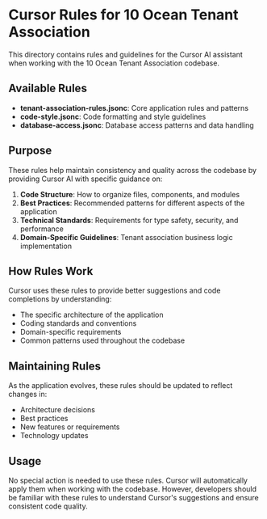 # Cursor Rules for 10 Ocean Tenant Association

This directory contains rules and guidelines for the Cursor AI assistant when working with the 10 Ocean Tenant Association codebase.

## Available Rules

- **tenant-association-rules.jsonc**: Core application rules and patterns
- **code-style.jsonc**: Code formatting and style guidelines
- **database-access.jsonc**: Database access patterns and data handling

## Purpose

These rules help maintain consistency and quality across the codebase by providing Cursor AI with specific guidance on:

1. **Code Structure**: How to organize files, components, and modules
2. **Best Practices**: Recommended patterns for different aspects of the application
3. **Technical Standards**: Requirements for type safety, security, and performance
4. **Domain-Specific Guidelines**: Tenant association business logic implementation

## How Rules Work

Cursor uses these rules to provide better suggestions and code completions by understanding:

- The specific architecture of the application
- Coding standards and conventions
- Domain-specific requirements
- Common patterns used throughout the codebase

## Maintaining Rules

As the application evolves, these rules should be updated to reflect changes in:

- Architecture decisions
- Best practices
- New features or requirements
- Technology updates

## Usage

No special action is needed to use these rules. Cursor will automatically apply them when working with the codebase. However, developers should be familiar with these rules to understand Cursor's suggestions and ensure consistent code quality.